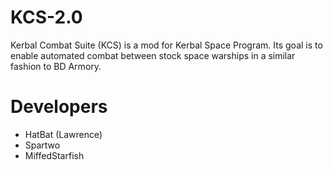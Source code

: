 # KCS-2.0
Kerbal Combat Suite (KCS) is a mod for Kerbal Space Program. Its goal is to enable automated combat between stock space warships in a similar fashion to BD Armory.
# Developers
- HatBat (Lawrence)
- Spartwo
- MiffedStarfish

